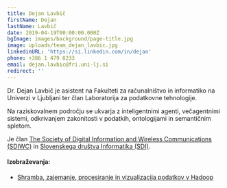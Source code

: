 ```yaml
---
title: Dejan Lavbič
firstName: Dejan
lastName: Lavbič
date: 2019-04-19T00:00:00.000Z
bgImage: images/background/page-title.jpg
image: uploads/team_dejan_lavbic.jpg
linkedinURL: 'https://si.linkedin.com/in/dejan'
phone: +386 1 479 8233
email: dejan.lavbic@fri.uni-lj.si
redirect: ''
---
```

Dr. Dejan Lavbič je asistent na Fakulteti za računalništvo in informatiko na Univerzi v Ljubljani ter član Laboratorija za podatkovne tehnologije. 

Na raziskovalnem področju se ukvarja z inteligentnimi agenti, večagentnimi sistemi, odkrivanjem zakonitosti v podatkih, ontologijami in semantičnim spletom.

Je član [The Society of Digital Information and Wireless Communications (SDIWC)](https://sdiwc.net/) in [Slovenskega društva Informatika (SDI)](https://www.drustvo-informatika.si/).

#### Izobraževanja:

* [Shramba, zajemanje, procesiranje in vizualizacija podatkov v Hadoop](https://akademijafri.si/izobrazevanja/za-podjetja/shramba_zajemanje_procesiranje_in_vizualizacija_podatkov_v_hadoop/)
